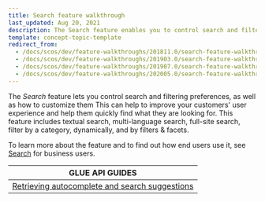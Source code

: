 ```yaml
---
title: Search feature walkthrough
last_updated: Aug 20, 2021
description: The Search feature enables you to control search and filtering preferences and customize them to improve your customers' user experience and help them quickly find what they are looking for.
template: concept-topic-template
redirect_from:
  - /docs/scos/dev/feature-walkthroughs/201811.0/search-feature-walkthrough.html
  - /docs/scos/dev/feature-walkthroughs/201903.0/search-feature-walkthrough.html
  - /docs/scos/dev/feature-walkthroughs/201907.0/search-feature-walkthrough.html
  - /docs/scos/dev/feature-walkthroughs/202005.0/search-feature-walkthrough.html
---
```


The _Search_ feature lets you control search and filtering preferences, as well as how to customize them This can help to improve your customers' user experience and help them quickly find what they are looking for. This feature includes textual search, multi-language search, full-site search, filter by a category, dynamically, and by filters & facets.


To learn more about the feature and to find out how end users use it, see [Search](/docs/pbc/all/search/{{page.version}}/search.html) for business users.


| GLUE API GUIDES |
|---|
| [Retrieving autocomplete and search suggestions](/docs/pbc/all/search/{{page.version}}/manage-using-glue-api/glue-api-retrieve-autocomplete-and-search-suggestions.html) |
